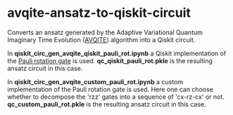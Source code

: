# avqite-ansatz-to-qiskit-circuit
Converts an ansatz generated by the Adaptive Variational Quantum Imaginary Time Evolution ([AVQITE](https://doi.org/10.1002/qute.202100114)) algorithm into a Qiskit circuit.

In **qiskit_circ_gen_avqite_qiskit_pauli_rot.ipynb** a Qiskit implementation of the [Pauli rotation gate](https://docs.quantum.ibm.com/api/qiskit/qiskit.circuit.library.PauliEvolutionGate) is used. **qc_qiskit_pauli_rot.pkle** is the resulting ansatz circuit in this case.

In **qiskit_circ_gen_avqite_custom_pauli_rot.ipynb** a custom implementation of the Pauli rotation gate is used. Here one can choose whether to decompose the 'rzz' gates into a sequence of 'cx-rz-cx' or not. **qc_custom_pauli_rot.pkle** is the resulting ansatz circuit in this case.
